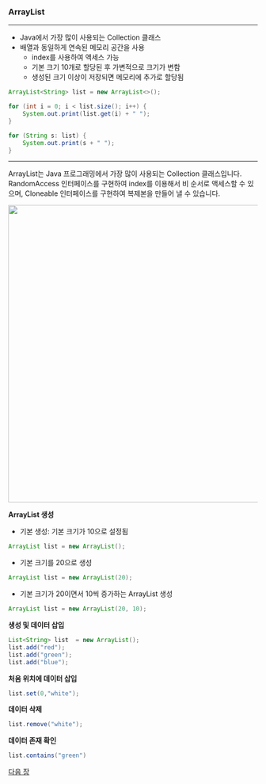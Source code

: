 ### ArrayList
***
* Java에서 가장 많이 사용되는 Collection 클래스
* 배열과 동일하게 연속된 메모리 공간을 사용
    * index를 사용하여 액세스 가능
    * 기본 크기 10개로 할당된 후 가변적으로 크기가 변함
    * 생성된 크기 이상이 저장되면 메모리에 추가로 할당됨
```java
ArrayList<String> list = new ArrayList<>();

for (int i = 0; i < list.size(); i++) {
    System.out.print(list.get(i) + " ");
}

for (String s: list) {
    System.out.print(s + " ");
}
```
***
ArrayList는 Java 프로그래밍에서 가장 많이 사용되는 Collection 클래스입니다. RandomAccess 인터페이스를 구현하여 index를 이용해서 비 순서로 액세스할 수 있으며, Cloneable 인터페이스를 구현하여 복제본을 만들어 낼 수 있습니다.

<img src="../images/image04.png" width="600" />

**ArrayList 생성**
*  기본 생성: 기본 크기가 10으로 설정됨
```java
ArrayList list = new ArrayList();
```
* 기본 크기를 20으로 생성
```java
ArrayList list = new ArrayList(20);
```
* 기본 크기가 20이면서 10씩 증가하는 ArrayList 생성
```java
ArrayList list = new ArrayList(20, 10);
```
**생성 및 데이터 삽입**
```java
List<String> list  = new ArrayList();
list.add("red");
list.add("green");
list.add("blue");
```
**처음 위치에 데이터 삽입**
```java
list.set(0,"white");
```
**데이터 삭제**
```java
list.remove("white");
```
**데이터 존재 확인**
```java
list.contains("green")
```

<a href="./15_LinkedList.md">다음 장</a>

